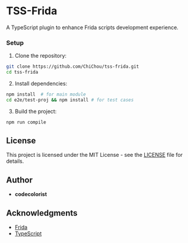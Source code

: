 # TSS-Frida

A TypeScript plugin to enhance Frida scripts development experience.

### Setup

1. Clone the repository:
```bash
git clone https://github.com/ChiChou/tss-frida.git
cd tss-frida
```

2. Install dependencies:
```bash
npm install  # for main module
cd e2e/test-proj && npm install # for test cases
```

3. Build the project:
```bash
npm run compile
```

## License

This project is licensed under the MIT License - see the [LICENSE](LICENSE) file for details.

## Author

- **codecolorist**

## Acknowledgments

- [Frida](https://frida.re/)
- [TypeScript](https://www.typescriptlang.org/)
